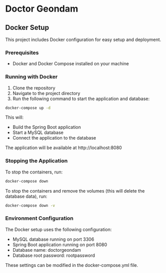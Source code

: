 # Doctor Geondam

## Docker Setup

This project includes Docker configuration for easy setup and deployment.

### Prerequisites

- Docker and Docker Compose installed on your machine

### Running with Docker

1. Clone the repository
2. Navigate to the project directory
3. Run the following command to start the application and database:

```bash
docker-compose up -d
```

This will:
- Build the Spring Boot application
- Start a MySQL database
- Connect the application to the database

The application will be available at http://localhost:8080

### Stopping the Application

To stop the containers, run:

```bash
docker-compose down
```

To stop the containers and remove the volumes (this will delete the database data), run:

```bash
docker-compose down -v
```

### Environment Configuration

The Docker setup uses the following configuration:

- MySQL database running on port 3306
- Spring Boot application running on port 8080
- Database name: doctorgeondam
- Database root password: rootpassword

These settings can be modified in the docker-compose.yml file.